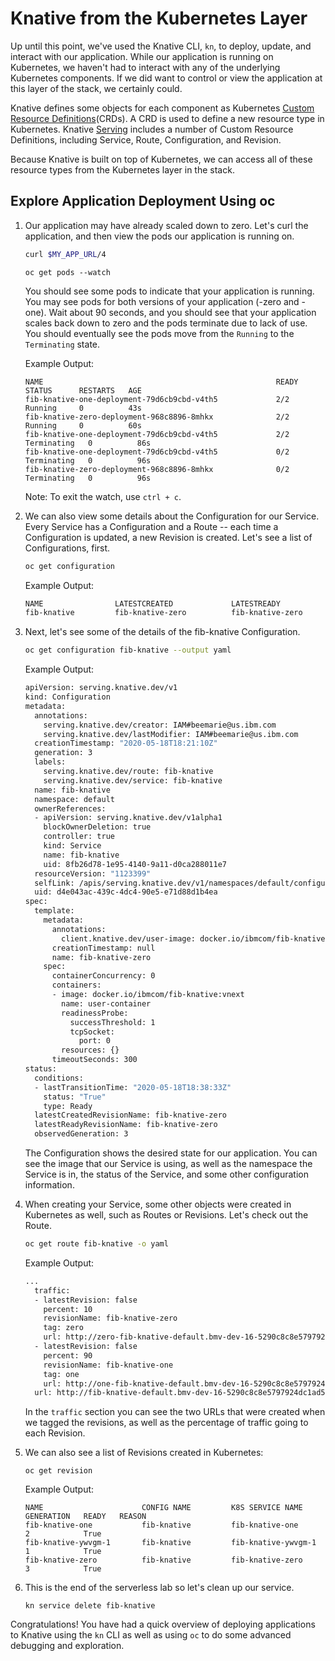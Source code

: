 # Knative from the Kubernetes Layer
Up until this point, we've used the Knative CLI, `kn`, to deploy, update, and interact with our application. While our application is running on Kubernetes, we haven't had to interact with any of the underlying Kubernetes components. If we did want to control or view the application at this layer of the stack, we certainly could.

Knative defines some objects for each component as Kubernetes [Custom Resource Definitions](https://kubernetes.io/docs/concepts/extend-kubernetes/api-extension/custom-resources)(CRDs). A CRD is used to define a new resource type in Kubernetes. Knative [Serving](https://github.com/knative/docs/tree/master/docs/serving#serving-resources) includes a number of Custom Resource Definitions, including Service, Route, Configuration, and Revision.

Because Knative is built on top of Kubernetes, we can access all of these resource types from the Kubernetes layer in the stack.

## Explore Application Deployment Using oc
1. Our application may have already scaled down to zero. Let's curl the application, and then view the pods our application is running on.

    ```bash
    curl $MY_APP_URL/4
    ```
    ```
    oc get pods --watch
    ```

    You should see some pods to indicate that your application is running. You may see pods for both versions of your application (-zero and -one). Wait about 90 seconds, and you should see that your application scales back down to zero and the pods terminate due to lack of use. You should eventually see the pods move from the `Running` to the `Terminating` state.

    Example Output:

    ```
    NAME                                                    READY   STATUS      RESTARTS   AGE
    fib-knative-one-deployment-79d6cb9cbd-v4th5             2/2     Running     0          43s
    fib-knative-zero-deployment-968c8896-8mhkx              2/2     Running     0          60s
    fib-knative-one-deployment-79d6cb9cbd-v4th5             2/2     Terminating   0          86s
    fib-knative-one-deployment-79d6cb9cbd-v4th5             0/2     Terminating   0          96s
    fib-knative-zero-deployment-968c8896-8mhkx              0/2     Terminating   0          96s
    ```

    Note: To exit the watch, use `ctrl + c`.

2. We can also view some details about the Configuration for our Service. Every Service has a Configuration and a Route -- each time a Configuration is updated, a new Revision is created. Let's see a list of Configurations, first.

    ```bash
    oc get configuration
    ```

    Example Output:
    ```bash
    NAME                LATESTCREATED             LATESTREADY               READY   REASON
    fib-knative         fib-knative-zero          fib-knative-zero          True    
    ```

3. Next, let's see some of the details of the fib-knative Configuration.    

    ```bash
    oc get configuration fib-knative --output yaml
    ```

    Example Output:
    ```bash
    apiVersion: serving.knative.dev/v1
    kind: Configuration
    metadata:
      annotations:
        serving.knative.dev/creator: IAM#beemarie@us.ibm.com
        serving.knative.dev/lastModifier: IAM#beemarie@us.ibm.com
      creationTimestamp: "2020-05-18T18:21:10Z"
      generation: 3
      labels:
        serving.knative.dev/route: fib-knative
        serving.knative.dev/service: fib-knative
      name: fib-knative
      namespace: default
      ownerReferences:
      - apiVersion: serving.knative.dev/v1alpha1
        blockOwnerDeletion: true
        controller: true
        kind: Service
        name: fib-knative
        uid: 8fb26d78-1e95-4140-9a11-d0ca288011e7
      resourceVersion: "1123399"
      selfLink: /apis/serving.knative.dev/v1/namespaces/default/configurations/fib-knative
      uid: d4e043ac-439c-4dc4-90e5-e71d88d1b4ea
    spec:
      template:
        metadata:
          annotations:
            client.knative.dev/user-image: docker.io/ibmcom/fib-knative:vnext
          creationTimestamp: null
          name: fib-knative-zero
        spec:
          containerConcurrency: 0
          containers:
          - image: docker.io/ibmcom/fib-knative:vnext
            name: user-container
            readinessProbe:
              successThreshold: 1
              tcpSocket:
                port: 0
            resources: {}
          timeoutSeconds: 300
    status:
      conditions:
      - lastTransitionTime: "2020-05-18T18:38:33Z"
        status: "True"
        type: Ready
      latestCreatedRevisionName: fib-knative-zero
      latestReadyRevisionName: fib-knative-zero
      observedGeneration: 3
    ```

    The Configuration shows the desired state for our application. You can see the image that our Service is using, as well as the namespace the Service is in, the status of the Service, and some other configuration information.

4. When creating your Service, some other objects were created in Kubernetes as well, such as Routes or Revisions. Let's check out the Route.

    ```bash
    oc get route fib-knative -o yaml
    ```

    Example Output:
    ```bash
    ...
      traffic:
      - latestRevision: false
        percent: 10
        revisionName: fib-knative-zero
        tag: zero
        url: http://zero-fib-knative-default.bmv-dev-16-5290c8c8e5797924dc1ad5d1b85b37c0-0000.us-south.containers.appdomain.cloud
      - latestRevision: false
        percent: 90
        revisionName: fib-knative-one
        tag: one
        url: http://one-fib-knative-default.bmv-dev-16-5290c8c8e5797924dc1ad5d1b85b37c0-0000.us-south.containers.appdomain.cloud
      url: http://fib-knative-default.bmv-dev-16-5290c8c8e5797924dc1ad5d1b85b37c0-0000.us-south.containers.appdomain.cloud
      ```

      In the `traffic` section you can see the two URLs that were created when we tagged the revisions, as well as the percentage of traffic going to each Revision.

5. We can also see a list of Revisions created in Kubernetes:

    ```
    oc get revision
    ```

    Example Output:
    ```
    NAME                      CONFIG NAME         K8S SERVICE NAME          GENERATION   READY   REASON
    fib-knative-one           fib-knative         fib-knative-one           2            True    
    fib-knative-ywvgm-1       fib-knative         fib-knative-ywvgm-1       1            True    
    fib-knative-zero          fib-knative         fib-knative-zero          3            True    
    ```

6. This is the end of the serverless lab so let's clean up our service.

    ```
    kn service delete fib-knative
    ```

Congratulations!  You have had a quick overview of deploying applications to Knative using the `kn` CLI as well as using `oc` to do some advanced debugging and exploration. 

